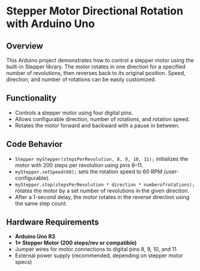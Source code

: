# Stepper Motor Directional Rotation with Arduino Uno

## Overview

This Arduino project demonstrates how to control a stepper motor using the built-in Stepper library. The motor rotates in one direction for a specified number of revolutions, then reverses back to its original position. Speed, direction, and number of rotations can be easily customized.

## Functionality

* Controls a stepper motor using four digital pins.
* Allows configurable direction, number of rotations, and rotation speed.
* Rotates the motor forward and backward with a pause in between.

## Code Behavior

* `Stepper myStepper(stepsPerRevolution, 8, 9, 10, 11);` initializes the motor with 200 steps per revolution using pins 8–11.
* `myStepper.setSpeed(60);` sets the rotation speed to 60 RPM (user-configurable).
* `myStepper.step(stepsPerRevolution * direction * numberofrotations);` rotates the motor by a set number of revolutions in the given direction.
* After a 1-second delay, the motor rotates in the reverse direction using the same step count.

## Hardware Requirements

* **Arduino Uno R3**
* **1× Stepper Motor (200 steps/rev or compatible)**
* Jumper wires for motor connections to digital pins 8, 9, 10, and 11
* External power supply (recommended, depending on stepper motor specs)
